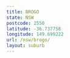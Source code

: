 ```yaml
---
title: BROGO
state: NSW
postcode: 2550
latitude: -36.737758
longitude: 149.699222
url: /nsw/brogo/
layout: suburb
---
```

